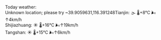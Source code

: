 Today weather:  
Unknown location; please try ~39.9059631,116.391248Tianjin: 🌫  🌡️+8°C 🌬️↑4km/h  
Shijiazhuang: ☀️ 🌡️+16°C 🌬️↑19km/h  
Tangshan: ☀️ 🌡️+15°C 🌬️↑6km/h  
